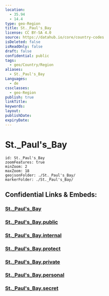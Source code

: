 ```yaml
---
location:
  - 35.94
  - 14.4
type: geo-Region
title: St._Paul's_Bay
license: CC BY-SA 4.0
source: https://datahub.io/core/country-codes
isDeleted: false
isReadOnly: false
draft: false
confidential: public
tags:
  - geo/Country/Region
aliases:
  - St._Paul's_Bay
Languages:
  - de
cssclasses:
  - geo-Region
publish: true
linkTitle:
keywords:
layout:
publishDate:
expiryDate:
---
```


# St._Paul's_Bay

```leaflet
id: St._Paul's_Bay
zoomFeatures: true 
minZoom: 2 
maxZoom: 18
geojsonFolder: ./St._Paul's_Bay/
markerFolder: ./St._Paul's_Bay/
```


## Confidential Links & Embeds: 

### [St._Paul's_Bay](/_Standards/Earth/Continent/Europe/Europe~South/Malta/Regions~Malta/Tramuntana/counties~Tramuntana/St._Paul's_Bay.md) 

### [St._Paul's_Bay.public](/_public/Earth/Continent/Europe/Europe~South/Malta/Regions~Malta/Tramuntana/counties~Tramuntana/St._Paul's_Bay.public.md) 

### [St._Paul's_Bay.internal](/_internal/Earth/Continent/Europe/Europe~South/Malta/Regions~Malta/Tramuntana/counties~Tramuntana/St._Paul's_Bay.internal.md) 

### [St._Paul's_Bay.protect](/_protect/Earth/Continent/Europe/Europe~South/Malta/Regions~Malta/Tramuntana/counties~Tramuntana/St._Paul's_Bay.protect.md) 

### [St._Paul's_Bay.private](/_private/Earth/Continent/Europe/Europe~South/Malta/Regions~Malta/Tramuntana/counties~Tramuntana/St._Paul's_Bay.private.md) 

### [St._Paul's_Bay.personal](/_personal/Earth/Continent/Europe/Europe~South/Malta/Regions~Malta/Tramuntana/counties~Tramuntana/St._Paul's_Bay.personal.md) 

### [St._Paul's_Bay.secret](/_secret/Earth/Continent/Europe/Europe~South/Malta/Regions~Malta/Tramuntana/counties~Tramuntana/St._Paul's_Bay.secret.md)

